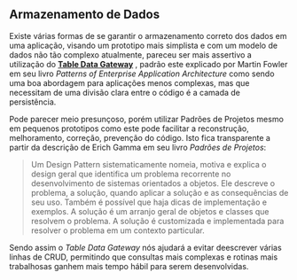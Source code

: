 ## Armazenamento de Dados

Existe várias formas de se garantir o armazenamento correto dos dados em uma aplicação, visando um prototipo mais simplista e com um modelo de dados não tão complexo atualmente, pareceu ser mais assertivo a utilização do [**Table Data Gateway**](http://martinfowler.com/eaaCatalog/tableDataGateway.html) , padrão este explicado por Martin Fowler em seu livro *Patterns of Enterprise Application Architecture* como sendo uma boa abordagem para aplicações menos complexas, mas que necessitam de uma divisão clara entre o código é a camada de persistência.

Pode parecer meio presunçoso, porém utilizar Padrões de Projetos mesmo em pequenos prototipos como este pode facilitar a reconstrução, melhoramento, correção, prevenção do código. Isto fica transparente a partir da descrição de Erich Gamma em seu livro *Padrões de Projetos*: 

> Um Design Pattern sistematicamente nomeia, motiva e explica o design geral que identifica um problema recorrente no desenvolvimento de sistemas orientados a objetos. Ele descreve o problema, a solução, quando aplicar a solução e as consequências de seu uso. Também é possível que haja dicas de implementação e exemplos. A solução é um arranjo geral de objetos e classes que resolvem o problema. A solução é customizada e implementada para resolver o problema em um contexto particular.

Sendo assim o *Table Data Gateway* nós ajudará a evitar deescrever várias linhas de CRUD, permitindo que consultas mais complexas e rotinas mais trabalhosas ganhem mais tempo hábil para serem desenvolvidas.



